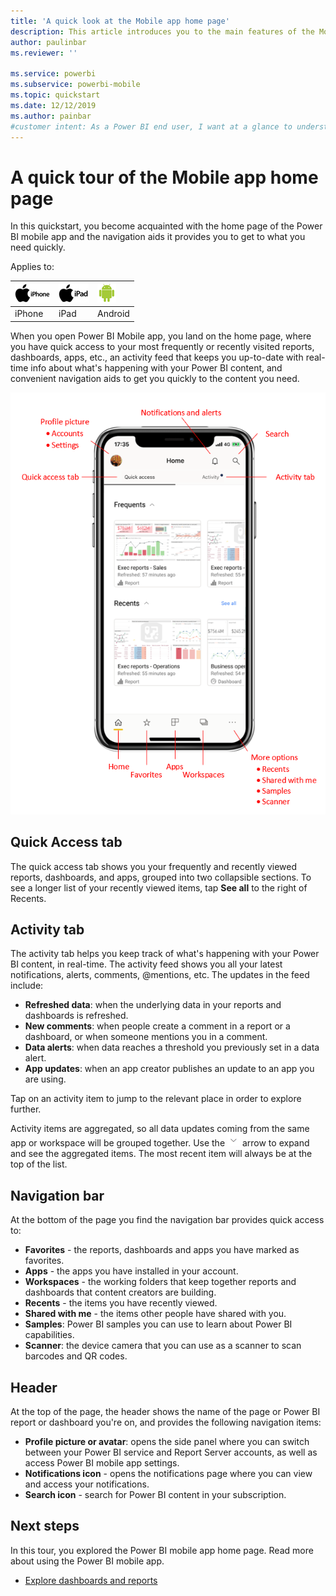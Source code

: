 ```yaml
---
title: 'A quick look at the Mobile app home page'
description: This article introduces you to the main features of the Mobile app home page.
author: paulinbar
ms.reviewer: ''

ms.service: powerbi
ms.subservice: powerbi-mobile
ms.topic: quickstart
ms.date: 12/12/2019
ms.author: painbar
#customer intent: As a Power BI end user, I want at a glance to understand how to get around the Power BI mobile app.
---
```

# A quick tour of the Mobile app home page
In this quickstart, you become acquainted with the home page of the Power BI mobile app and the navigation aids it provides you to get to what you need quickly.

Applies to:

| ![iPhone](./media/mobile-apps-quickstart-view-dashboard-report/iphone-logo-30-px.png) | ![iPad](./media/mobile-apps-quickstart-view-dashboard-report/ipad-logo-30-px.png) | ![Android](./media/mobile-apps-quickstart-view-dashboard-report/android-logo-30-px.png) |
|:--- |:--- |:--- |
| iPhone | iPad | Android | Windows 10 |

When you open Power BI Mobile app, you land on the home page, where you have quick access to your most frequently or recently visited reports, dashboards, apps, etc., an activity feed that keeps you up-to-date with real-time info about what's happening with your Power BI content, and convenient navigation aids to get you quickly to the content you need.

![Mobile app home page](./media/mobile-apps-home-page/powerbi-mobile-app-home.png)
 
## Quick Access tab

The quick access tab shows you your frequently and recently viewed reports, dashboards, and apps, grouped into two collapsible sections. To see a longer list of your recently viewed items, tap **See all** to the right of Recents. 

## Activity tab

The activity tab helps you keep track of what's happening with your Power BI content, in real-time. The activity feed shows you all your latest notifications, alerts, comments, @mentions, etc. The updates in the feed include:
* **Refreshed data**: when the underlying data in your reports and dashboards is refreshed.
* **New comments**: when people create a comment in a report or a dashboard, or when someone mentions you in a comment.
* **Data alerts**: when data reaches a threshold you previously set in a data alert.
* **App updates**: when an app creator publishes an update to an app you are using.

Tap on an activity item to jump to the relevant place in order to explore further. 

Activity items are aggregated, so all data updates coming from the same app or workspace will be grouped together. Use the ![expand arrow](./media/mobile-apps-home-page/powerbi-mobile-app-expand-arrow.png) arrow to expand and see the aggregated items. The most recent item will always be at the top of the list.

## Navigation bar

At the bottom of the page you find the navigation bar provides quick access to:
* **Favorites** - the reports, dashboards and apps you have marked as favorites.
* **Apps** - the apps you have installed in your account.
* **Workspaces** - the working folders that keep together reports and dashboards that content creators are building.
* **Recents** - the items you have recently viewed.
* **Shared with me** - the items other people have shared with you.
* **Samples**: Power BI samples you can use to learn about Power BI capabilities.
* **Scanner**: the device camera that you can use as a scanner to scan barcodes and QR codes.

## Header

At the top of the page, the header shows the name of the page or Power BI report or dashboard you're on, and provides the following navigation items:
* **Profile picture or avatar**: opens the side panel where you can switch between your Power BI service and Report Server accounts, as well as access Power BI mobile app settings. 
* **Notifications icon** - opens the notifications page where you can view and access your notifications.
* **Search icon** - search for Power BI content in your subscription.

## Next steps
In this tour, you explored the Power BI mobile app home page. Read more about using the Power BI mobile app. 
* [Explore dashboards and reports](../../mobile-apps-quickstart-view-dashboard-report.md)